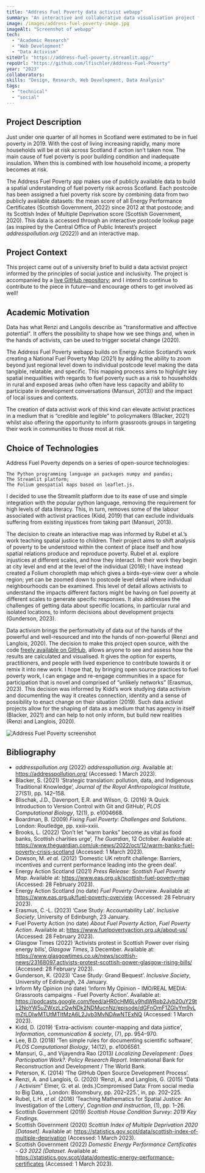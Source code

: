 ```yaml
---
title: "Address Fuel Poverty data activist webapp"
summary: "An interactive and collaborative data visualisation project for activist and community groups fighting fuel poverty in Scotland"
image: /images/address-fuel-poverty-image.jpg
imageAlt: "Screenshot of webapp"
tech:
  - "Academic Research"
  - "Web Development"
  - "Data Activism"
siteUrl: "https://address-fuel-poverty.streamlit.app/"
repoUrl: "https://github.com/lfischler/Address-Fuel-Poverty"
year: "2023"
collaborators: 
skills: "Design, Research, Web Development, Data Analysis"
tags:
  - "technical"
  - "social"
---
```


## Project Description
Just under one quarter of all homes in Scotland were estimated to be in fuel poverty in 2019. With the cost of living increasing rapidly, many more households will be at risk across Scotland if action isn’t taken now. The main cause of fuel poverty is poor building condition and inadequate insulation. When this is combined with low household income, a property becomes at risk.

The Address Fuel Poverty app makes use of publicly available data to build a spatial understanding of fuel poverty risk across Scotland. Each postcode has been assigned a fuel poverty risk score by combining data from two publicly available datasets: the mean score of all Energy Performance Certificates (Scottish Government, 2022) since 2012 at that postcode; and its Scottish Index of Multiple Deprivation score (Scottish Government, 2020). This data is accessed through an interactive postcode lookup page (as inspired by the Central Office of Public Interest’s project _addresspollution.org_ (2022)) and an interactive map.


## Project Context
This project came out of a university brief to build a data activist project informed by the principles of social justice and inclusivity. The project is accompanied by a [live GitHub repository](https://github.com/lfischler/Address-Fuel-Poverty); and I intend to continue to contribute to the piece in future—and encourage others to get involved as well!

## Academic Motivation
Data has what Renzi and Langolis describe as "transformative and affective potential". It offers the possibility to shape how we see things and, when in the hands of activists, can be used to trigger societal change (2020).

The Address Fuel Poverty webapp builds on Energy Action Scotland’s work creating a National Fuel Poverty Map (2021) by adding the ability to zoom beyond just regional level down to individual postcode level making the data tangible, relatable, and specific. This mapping process aims to highlight key spatial inequalities with regards to fuel poverty such as a risk to households in rural and exposed areas (who often have less capacity and ability to participate in development conversations (Mansuri, 2013)) and the impact of local issues and contexts.

The creation of data activist work of this kind can elevate activist practices in a medium that is “credible and legible" to policymakers (Blacker, 2021) whilst also offering the opportunity to inform grassroots groups in targeting their work in communities to those most at risk.

## Choice of Technologies
Address Fuel Poverty depends on a series of open-source technologies:

    The Python programming language an packages numpy and pandas;
    The Streamlit platform;
    The Folium geospatial maps based on leaflet.js.

I decided to use the Streamlit platform due to its ease of use and simple integration with the popular python language, removing the requirement for high levels of data literacy. This, in turn, removes some of the labour associated with activist practices (Kidd, 2019) that can exclude individuals suffering from existing injustices from taking part (Mansuri, 2013).

The decision to create an interactive map was informed by Rubel et al.’s work teaching spatial justice to children. Their project aims to shift analysis of poverty to be understood within the context of place itself and how spatial relations produce and reproduce poverty. Rubel et al. explore injustices at different scales, and how they interact. In their work they begin at city level and end at the level of the individual (2016); I have instead created a Folium choropleth map which gives a birds-eye-view over a whole region; yet can be zoomed down to postcode level detail where individual neighbourhoods can be examined. This level of detail allows activists to understand the impacts different factors might be having on fuel poverty at different scales to generate specific responses. It also addresses the challenges of getting data about specific locations, in particular rural and isolated locations, to inform decisions about development projects (Gunderson, 2023).

Data activism brings the performativity of data out of the hands of the powerful and well-resourced and into the hands of non-powerful (Renzi and Langlois, 2020). The decision to make this project open source, with the code [freely available on GitHub](https://github.com/lfischler/Address-Fuel-Poverty), allows anyone to see and assess how the results are calculated and visualised. It gives the option for experts, practitioners, and people with lived experience to contribute towards it or remix it into new work. I hope that, by bringing open source practices to fuel poverty work, I can engage and re-engage communities in a space for participation that is novel and comprised of “unlikely networks” (Erasmus, 2023). This decision was informed by Kidd’s work studying data activism and documenting the way it creates connection, identity and a sense of possibility to enact change on their situation (2019). Such data activist projects allow for the shaping of data as a medium that has agency in itself (Blacker, 2021) and can help to not only inform, but build new realities (Renzi and Langlois, 2020).

![Address Fuel Poverty screenshot](/images/address-fuel-poverty.jpg)

## Bibliography
- _addresspollution.org_ (2022) _addresspollution.org_. Available at: https://addresspollution.org/ (Accessed: 1 March 2023).
- Blacker, S. (2021) ‘Strategic translation: pollution, data, and Indigenous Traditional Knowledge’, _Journal of the Royal Anthropological Institute_, 27(S1), pp. 142–158.
- Blischak, J.D., Davenport, E.R. and Wilson, G. (2016) ‘A Quick Introduction to Version Control with Git and GitHub’, _PLOS Computational Biology_, 12(1), p. e1004668.
- Boardman, B. (2009) _Fixing Fuel Poverty: Challenges and Solutions_. London: Routledge, pp. xxiii–xxiii.
- Brooks, L. (2022) ‘Don’t let “warm banks” become as vital as food banks, Scottish charities urge’, _The Guardian_, 12 October. Available at: https://www.theguardian.com/uk-news/2022/oct/12/warm-banks-fuel-poverty-crisis-scotland (Accessed: 1 March 2023).
- Dowson, M. _et al._ (2012) ‘Domestic UK retrofit challenge: Barriers, incentives and current performance leading into the green deal’.
- Energy Action Scotland (2021) _Press Release: Scottish Fuel Poverty Map_. Available at: https://www.eas.org.uk/scottish-fuel-poverty-map (Accessed: 28 February 2023).
- Energy Action Scotland (no date) _Fuel Poverty Overview_. Available at: https://www.eas.org.uk/fuel-poverty-overview (Accessed: 28 February 2023).
- Erasmus, C.-L. (2023) ‘Case Study: Accountability Lab’. _Inclusive Society_, University of Edinburgh, 23 January.
- Fuel Poverty Action (no date) _About Fuel Poverty Action_, _Fuel Poverty Action_. Available at: https://www.fuelpovertyaction.org.uk/about-us/ (Accessed: 28 February 2023).
- Glasgow Times (2022) ‘Activists protest in Scottish Power over rising energy bills’, _Glasgow Times_, 3 December. Available at: https://www.glasgowtimes.co.uk/news/scottish-news/23168097.activists-protest-scottish-power-glasgow-rising-bills/ (Accessed: 28 February 2023).
- Gunderson, K. (2023) ‘Case Study: Grand Bequest’. _Inclusive Society_, University of Edinburgh, 24 January.
- Inform My Opinion (no date) ‘Inform My Opinion - IMO/REAL MEDIA: Grassroots campaigns - Fuel Poverty Action’. Available at: https://podcasts.google.com/feed/aHR0cHM6Ly9hdWRpb2Jvb20uY29tL2NoYW5uZWxzLzQwNDk2NDMucnNz/episode/dGFnOmF1ZGlvYm9vLmZtLDIwMTUtMTItMzA6L2Jvb3MvNDAwNTExNQ (Accessed: 1 March 2023).
- Kidd, D. (2019) ‘Extra-activism: counter-mapping and data justice’, _Information, communication & society_, (7), pp. 954–970.
- Lee, B.D. (2018) ‘Ten simple rules for documenting scientific software’, _PLOS Computational Biology_, 14(12), p. e1006561.
- Mansuri, G., and Vijayendra Rao (2013) _Localizing Development : Does Participation Work?. Policy Research Report_. International Bank for Reconstruction and Development / The World Bank.
- Peterson, K. (2014) ‘The GitHub Open Source Development Process’.
- Renzi, A. and Langlois, G. (2020) ‘Renzi, A. and Langlois, G. (2015) “Data / Activism” Elmer, G. et al. (eds.)Compromised Data: From social media to Big Data, , London: Bloomsbury, pp. 202–225.’, in, pp. 202–225.
- Rubel, L.H. _et al._ (2016) ‘Teaching Mathematics for Spatial Justice: An Investigation of the Lottery’, _Cognition and instruction_, (1), pp. 1–26.
- Scottish Government (2019) _Scottish House Condition Survey: 2019 Key Findings_.
- Scottish Government (2020) _Scottish Index of Multiple Deprivation 2020 [Dataset]_. Available at: https://statistics.gov.scot/data/scottish-index-of-multiple-deprivation (Accessed: 1 March 2023).
- Scottish Government (2022) _Domestic Energy Performance Certificates - Q3 2022 [Dataset_. Available at: https://statistics.gov.scot/data/domestic-energy-performance-certificates (Accessed: 1 March 2023).
